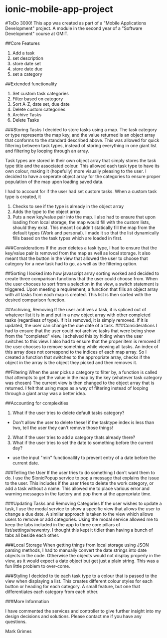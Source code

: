 # ionic-mobile-app-project
#ToDo 3000!
This app was created as part of a "Mobile Applications Development" project.
A module in the second year of a "Software Development" course at GMIT.

##Core Features
1. Add a task
2. set description
3. store date set
4. store date due
5. set a category

##Extended functionality
1. Set custom task categories
2. Filter based on category
3. Sort A-Z, date set, due date
4. Delete custom categories
5. Archive Tasks
6. Delete Tasks

###Storing Tasks
I decided to store tasks using a map. The task category or type represents the map key, and the value returned is an object array that
conforms to the standard described above. This was allowed for quick filtering between task types, instead of storing everything
in one giant list and filtering by looping through an array.

Task types are stored in their own object array that simply stores the task type title and the associated colour. This allowed each
task type to have its own colour, making it (hopefully) more visually pleasing to the user.
I decided to have a seperate object array for the categories to ensure proper population of the map upon loading saved data.

I had to account for if the user had set custom tasks.
When a custom task type is created, it
1. Checks to see if the type is already in the object array
2. Adds the type to the object array
3. Puts a new key/value pair into the map.
I also had to ensure that upon loading from local storage, the map would fill with the custom lists, should they exist.
This meant I couldn't statically fill the map from the default types (Work and personal). I made it so that the list dynamically fills
based on the task types which are loaded in first.

###Considerations
If the user deletes a task type, I had to ensure that the key/value pair is removed from the map as well as local storage.
It also meant that the button in the view that allowed the user to choose that category for a new task had to go, as well as the filtering option.

##Sorting
I looked into how javascript array sorting worked and decided to create three comparison functions that the user could choose from.
When the user chooses to sort from a selection in the view, a switch statement is triggered. Upon meeting a requirement, a function
that fills an object array with all tasks from each map is created. This list is then sorted with the desired comparison function.

##Archiving, Removing
If the user archives a task, it is spliced out of whatever list it is in and put in a new object array with other completed tasks (regardless of type).
If it is removed, it is simply removed.
If it is updated, the user can change the due date of a task.
###Considerations
I had to ensure that the user could not archive tasks that were being show from the "completed" view. I acheived this by
hiding <ion-option-button> when the user switches to this view.
I also had to ensure that the proper item is removed if the user chooses to remove something while viewing all tasks.
An index of this array does not correspond to the indices of each map array. So I created a function that switches to the appropriate array,
checks if the object in the array is the object they picked and then removes it.

##Filtering
When the user picks a category to filter by, a function is called that attempts to get the value in the map by the key (whatever task category was chosen)
The current view is then changed to the object array that is returned. I felt that using maps as a way of filtering instead of looping through a giant array was
a better idea.

##Accounting for complexities
1. What if the user tries to delete default tasks category?
  * Don't allow the user to delete these! if the tasktype index is less than two, tell the user they can't remove those things!
2. What if the user tries to add a category thats already there?
3. What if the user tries to set the date to something before the current day?
  * use the input "min" functionallity to prevent entry of a date before the current date.

###Telling the User
If the user tries to do something I don't want them to do. I use the $ionicPopup service to pop a message that explains the issue to the user.
This includes if the user tries to delete the work category, or add a task without a name.
This allowed me to place various error and warning messages in the factory and pop them at the appropriate time.

###Updating Tasks and Removing Categories
If the user wishes to update a task, I use the modal service to show a specific view that allows the user to change a due date.
A similar approach is taken to the view which allows users to remove or add categories. Using the modal service allowed me to
keep the tabs included in the app to three core pillars of list/settings/newentry. I thought this kept it tidier than having a bunch
of tabs all beside each other. 

###Local Storage
When getting things from local storage using JSON parsing methods, I had to manually convert the date strings into date objects in the code.
Otherwise the objects would not display properly in the view, as it would expect a date object but get just a plain string.
This was a fun little problem to over-come.

###Styling
I decided to tie each task type to a colour that is passed to the view when displaying a list. This creates different colour styles for each button
or heading for each category. A small feature, but one that differentiates each category from each other.


###More Information

I have commented the services and controller to give further insight into my design decisions and solutions.
Please contact me if you have any questions.

Mark Grimes
